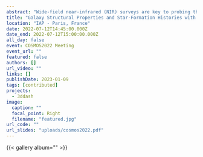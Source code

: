 ```yaml
---
abstract: "Wide-field near-infrared (NIR) surveys are key to probing the evolution of massive galaxies at high redshift. The 3D-DASH survey offers the largest NIR image with the Hubble Space Telescope to date, covering over 1.43 sq. deg. of the COSMOS field in WFC3/F160W imaging. Combining this NIR data with existing optical imaging from ACS/F814W, multi-wavelength studies of galaxy colors and  stellar populations can be conducted across almost the entirety of the COSMOS field. In this talk, I will present the 3D-DASH F160W mosaic and related tools, now available to the community. We demonstrate that morphological parameters describing galaxy shapes in DASH imaging are robust out to z~2 and down to log(M)~9.  In addition to measuring the size-mass relation of massive galaxies, I will also share preliminary results studying the resolved star-formation histories of massive quenched galaxies."
title: "Galaxy Structural Properties and Star-Formation Histories with 3D-DASH"
location: "IAP - Paris, France"
date: 2022-07-12T14:45:00.000Z
date_end: 2022-07-12T15:00:00.000Z
all_day: false
event: COSMOS2022 Meeting
event_url: ""
featured: false
authors: []
url_video: ""
links: []
publishDate: 2023-01-09
tags: [contributed]
projects:
  - 3ddash
image:
  caption: ""
  focal_point: Right
  filename: "featured.jpg"
url_code: ""
url_slides: "uploads/cosmos2022.pdf"
---
```


{{< gallery album="<cosmos2022>" >}}
